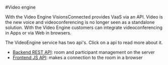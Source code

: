 #Video engine

With the Video Engine VisionsConnected provides VaaS via an API. Video is the new voice and videoconferencing is no longer seen as a standalone solution. With the Video Engine customers can integrate videoconferencing in Apps or via Web in browsers.

The VideoEngine service has two api's. Click on a api to read more about it.
- [Backend REST API](https://github.com/VisionsConnectedEurope/VideoEngine/blob/master/BACKEND.md): room and participant management on the server
- [Frontend JS API](https://github.com/VisionsConnectedEurope/VideoEngine/blob/master/FRONTEND.md): makes a connection to the room in a browser

